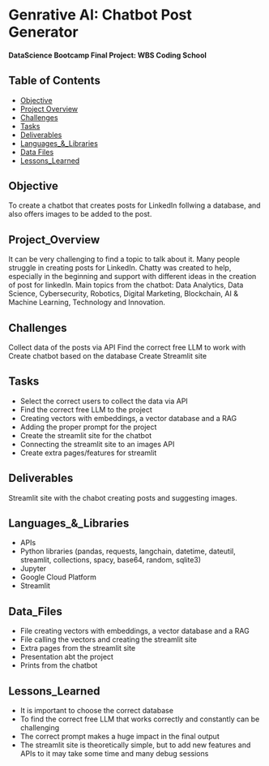 # Genrative AI: Chatbot Post Generator


#### DataScience Bootcamp Final Project: WBS Coding School


## Table of Contents

- [Objective](#objective)
- [Project Overview](#project_overview)
- [Challenges](#challenges)
- [Tasks](#tasks)
- [Deliverables](#deliverables)
- [Languages_&_Libraries](#languages_&_libraries)
- [Data Files](#data_files)
- [Lessons_Learned](#lessons_learned)


## Objective

To create a chatbot that creates posts for LinkedIn follwing a database, and also offers images to be added to the post.


## Project_Overview

It can be very challenging to find a topic to talk about it. Many people struggle in creating posts for LinkedIn. Chatty was created to help, especially in the beginning and support with different ideas in the creation of post for linkedIn.
Main topics from the chatbot: Data Analytics, Data Science, Cybersecurity, Robotics, Digital Marketing, Blockchain, AI & Machine Learning, Technology and Innovation.


## Challenges

Collect data of the posts via API
Find the correct free LLM to work with
Create chatbot based on the database
Create Streamlit site

## Tasks

- Select the correct users to collect the data via API
- Find the correct free LLM to the project
- Creating vectors with embeddings, a vector database and a RAG
- Adding the proper prompt for the project
- Create the streamlit site for the chatbot
- Connecting the streamlit site to an images API
- Create extra pages/features for streamlit


## Deliverables

Streamlit site with the chabot creating posts and suggesting images.

## Languages_&_Libraries

- APIs
- Python libraries (pandas, requests, langchain, datetime, dateutil, streamlit, collections, spacy, base64, random, sqlite3)
- Jupyter
- Google Cloud Platform
- Streamlit
  

## Data_Files

- File creating vectors with embeddings, a vector database and a RAG
- File calling the vectors and creating the streamlit site
- Extra pages from the streamlit site
- Presentation abt the project
- Prints from the chatbot


## Lessons_Learned

- It is important to choose the correct database
- To find the correct free LLM that works correctly and constantly can be challenging
- The correct prompt makes a huge impact in the final output
- The streamlit site is theoretically simple, but to add new features and APIs to it may take some time and many debug sessions
